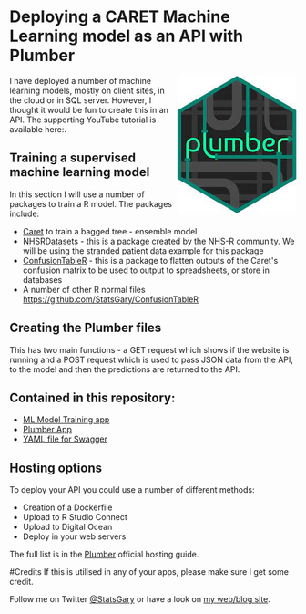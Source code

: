 # Deploying a CARET Machine Learning model as an API with Plumber
<img src="Plumber.png" align="right">
I have deployed a number of machine learning models, mostly on client sites, in the cloud or in SQL server. However, I thought it would be fun to create this in an API. The supporting YouTube tutorial is available here:.

## Training a supervised machine learning model
In this section I will use a number of packages to train a R model. The packages include:
- [Caret](https://hutsons-hacks.info/advanced-modelling-in-r-with-caret-a-focus-on-supervised-machine-learning) to train a bagged tree - ensemble model
- [NHSRDatasets](https://cran.r-project.org/web/packages/NHSRdatasets/vignettes/stranded_model.html) - this is a package created by the NHS-R community. We will be using the stranded patient data example for this package
- [ConfusionTableR](https://github.com/StatsGary/ConfusionTableR) - this is a package to flatten outputs of the Caret's confusion matrix to be used to output to spreadsheets, or store in databases
- A number of other R normal files
https://github.com/StatsGary/ConfusionTableR
## Creating the Plumber files
This has two main functions - a GET request which shows if the website is running and a POST request which is used to pass JSON data from the API, to the model and then the predictions are returned to the API.

## Contained in this repository:

- [ML Model Training app](https://github.com/StatsGary/PlumberWithCaretML_API/blob/main/MLModelTrainingScript.R)
- [Plumber App](https://github.com/StatsGary/PlumberWithCaretML_API/blob/main/StrandedPlumberAPI.r)
- [YAML file for Swagger](https://github.com/StatsGary/PlumberWithCaretML_API/blob/main/openapi.yaml)

## Hosting options
To deploy your API you could use a number of different methods:
- Creation of a Dockerfile
- Upload to R Studio Connect
- Upload to Digital Ocean
- Deploy in your web servers

The full list is in the [Plumber](https://www.rplumber.io/articles/hosting.html) official hosting guide.

#Credits
If this is utilised in any of your apps, please make sure I get some credit. 

Follow me on Twitter [@StatsGary](https://twitter.com/StatsGary) or have a look on [my web/blog site](https://hutsons-hacks.info/). 


